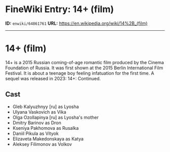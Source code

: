 # FineWiki Entry: 14+ (film)

**ID:** `enwiki/64861761`
**URL:** <https://en.wikipedia.org/wiki/14%2B_(film)>

--- 

# 14+ (film)
14+ is a 2015 Russian coming-of-age romantic film produced by the Cinema Foundation of Russia. It was first shown at  the 2015 Berlin International Film Festival. It is about a teenage boy feeling infatuation for the first time. A sequel was released in 2023: 14+: Continued.

## Cast
- Gleb Kalyuzhnyy [ru] as Lyosha
- Ulyana Vaskovich as Vika
- Olga Ozollapinya [ru] as Lyosha's mother
- Dmitry Barinov as Dron
- Kseniya Pakhomova as Rusalka
- Daniil Pikula as Vityok
- Elizaveta Makedonskaya as Katya
- Aleksey Filimonov as Volkov

